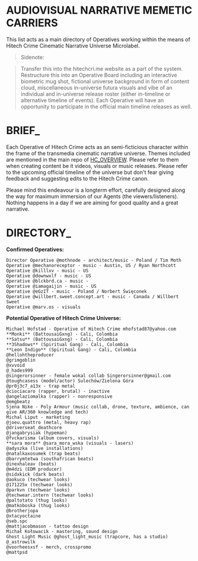 # AUDIOVISUAL NARRATIVE MEMETIC CARRIERS
This list acts as a main directory of Operatives working within the means of Hitech Crime Cinematic Narrative Universe Microlabel.

> Sidenote:

> Transfer this into the hitechcri.me website as a part of the system. Restructure this into an Operative Board including an interactive biometric mug shot, fictional universe background in form of content cloud, miscellaneous in-universe futura visuals and vibe of an individual and in-universe release roster (either in-timeline or alternative timeline of events). Each Operative will have an opportunity to participate in the official main timeline releases as well.

# BRIEF_
Each Operative of Hitech Crime acts as an semi-ficticious character within the frame of the transmedia cinematic narrative universe. Themes included are mentioned in the main repo of [HC_OVERVIEW](https://github.com/HITECHCRIME/HC_OVERVIEW). Please refer to them when creating content be it videos, visuals or music releases. Please refer to the upcoming official timeline of the universe but don't fear giving feedback and suggesting edits to the Hitech Crime canon.

Please mind this endeavour is a longterm effort, carefully designed along the way for maximum immersion of our Agents (the viewers/listeners). Nothing happens in a day if we are aiming for good quality and a great narrative.

# DIRECTORY_
**Confirmed Operatives:**
```
Director Operative @mothnode - architect/music - Poland / Tim Moth
Operative @mechanoreceptor - music - Austin, US / Ryan Northcott
Operative @killlxv - music - US
Operative @downwxlf - music - US
Operative @blckbrd.ca - music -
Operative @iamagaijin - music - US
Operative @eGzIT - music - Poland / Norbert Święconek
Operative @willbert.sweet.concept.art - music - Canada / Willbert Sweet 
Operative @marv.os - visuals
```

**Potential Operative of Hitech Crime Universe:**
```
Michael Hofstad - Operative of Hitech Crime mhofstad87@yahoo.com
**Monki** (BattousaiGxng) - Cali, Colombia
**Satsu** (BattousaiGxng) - Cali, Colombia
**3Shadows** (Spiritual Gang) - Cali, Colombia
**Leon Indigo** (Spiritual Gang) - Cali, Colombia
@hellohtheproducer
@grimgoblin
@xvvoid
@_hades999
@singerorsinner - female wokal collab Singerorsinner@gmail.com
@toughcasess (model/actor) Sulechów/Zielona Góra
@pr0j3c7_a13x - trap metal
@ciociacaro (rapper, brutal) - inactive
@angelaziomalka (rapper) - nonresponsive
@emgbeatz
Sjena Nike - Poly Armour (music collab, drone, texture, ambience, can give AR/360 knowledge and tech)
Michal Liput - marketing
@joeu.quattro (metal, heavy rap)
@driverseat_deathcore
@jangabrysiak (hypeman)
@fvckarisma (album covers, visuals)
**sara mora** @sara_mora_wska (visuals - lasers)
@adyszka (live installations)
@natalkaxosumek (trap beats)
@barrymtetwa (southafrican beats)
@inexhaleav (beats)
@m4dzi (EDM producer)
@sidxkick (dark beats)
@aokuco (techwear looks)
@171225x (techwear looks)
@parkvn (techwear looks)
@techwear.intern (techwear looks)
@paltotato (thug looks)
@matkoboska (thug looks)
@brotherjopa
@xtacyoctaine
@seb.spc
@mattjacobmason - tattoo design
Michał Kołowacik - mastering, sound design
Ghost Light Music @ghost_light_music (trapcore, has a studio)
@_astrowilk
@voorheesxsf - merch, crosspromo
@mattpsd
```
